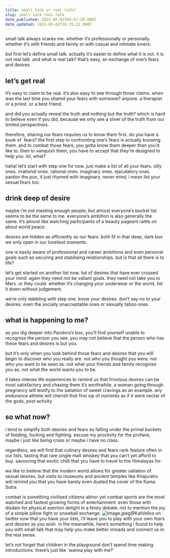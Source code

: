 ```yaml
---
title: small talk or real talk?
slug: small-talk-real-talk
date_published: 2021-05-02T04:57:50.000Z
date_updated: 2021-05-02T16:35:22.000Z
---
```


small talk always scares me. whether it’s professionally or personally. whether it’s with friends and family or with casual and intimate lovers.

but first let’s define small talk. actually it’s easier to define what it is not. it is not real talk. and what is real talk? that’s easy, an exchange of one’s fears and desires.

## let’s get real

it’s easy to claim to be real. it’s also easy to see through those claims. when was the last time you shared your fears with someone? anyone. a therapist or a priest. or a best friend.

and did you actually reveal the truth and nothing but the truth? which is hard to believe even if you did, because we only see a sliver of the truth from our limited perspectives.

therefore, sharing our fears requires us to know them first. do you have a book of  fears? the first step to confronting one’s fears is actually knowing them. and to combat those fears, you gotta know them deeper than you’d like to. then to vanquish them, you have to accept that they’re designed to help you. lol, what?

haha! let’s start with step one for now. just make a list of all your fears. silly ones. irrational ones. rational ones. imaginary ones. ejaculatory ones. pardon the pun, it just rhymed with imaginary. never mind, i mean list your sexual fears too.

## drink deep of desire

maybe i’m not meeting enough people, but almost everyone’s bucket list seems to be the same to me. everyone’s ambition is also generally the same. it’s almost like watching participants of a beauty pageant rattle on about world peace.

desires are hidden as efficiently as our fears. both fit in that deep, dark box we only open in our loneliest moments.

one is easily aware of professional and career ambitions and even personal goals such as securing and stabilising relationships. but is that all there is to life?

let’s get started on another list now. list of desires that have ever crossed your mind. again they need not be valiant goals. they need not take you to Mars. or they could. whether it’s changing your underwear or the world, list it down without judgement.

we’re only dabbling with step one. know your desires. don’t say no to your desires. even the socially unacceptable ones or sexually taboo ones.

## what is happening to me?

as you dig deeper into Pandora’s box, you’ll find yourself unable to recognise the person you see. you may not believe that the person who has these fears and desires is but you.

but it’s only when you look behind those fears and desires that you will begin to discover who you really are. not who you thought you were. not who you want to be seen as. not what your friends and family recognise you as. not what the world wants you to be.

it takes intense life experiences to remind us that frivolous desires can be most satisfactory and chasing them it’s worthwhile. a woman going through pregnancy will testify to the satiation of sweet cravings as an example. any endurance athlete will cherish that first sip of nutrients as if it were nectar of the gods, post activity.

## so what now?

i tend to simplify both desires and fears as falling under the primal buckets of feeding, fucking and fighting. excuse my proclivity for the profane, maybe i just like being crass or maybe i have no class.

regardless, we will find that culinary desires and fears rank feature often in our lists. tasting that rare single malt whiskey that you can’t yet afford to buy. savouring that exotic chilli that you have to travel to the Himalayas for.

we like to believe that the modern world allows for greater satiation of sexual desires, but visits to museums and ancient temples like Khajuraho will remind you that you have barely even dusted the cover of the Kama Sutra.

combat is something civilised citizens abhor yet combat sports are the most watched and fastest growing forms of entertainment. even those with disdain for physical exertion delight in a feisty debate. not to mention the joy of a simple pillow fight or snowball exchange.
![Image.jpeg](https://res.craft.do/user/full/aea53ecb-f07e-7684-f954-13f587938a00/doc/800E9E51-8BE3-46F4-96C3-1C2237A255B2/3C2C54B3-DAD1-4E48-9B42-133F732BBCEB_2)@KatVellos on twitter
now that you have your lists, i’ll leave you to play with your own fears and desires as you wish. in the meanwhile, here’s something i found to help you with small talk that may help you make better inroads and connect us in the real sense. 

let’s not forget that children in the playground don’t spend time making introductions. there’s just like 'wanna play with me?'
